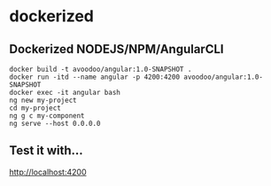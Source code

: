 # dockerized

## Dockerized NODEJS/NPM/AngularCLI

```
docker build -t avoodoo/angular:1.0-SNAPSHOT .
docker run -itd --name angular -p 4200:4200 avoodoo/angular:1.0-SNAPSHOT
docker exec -it angular bash
ng new my-project
cd my-project 
ng g c my-component
ng serve --host 0.0.0.0
```

## Test it with... 
[http://localhost:4200](http://localhost:4200)
